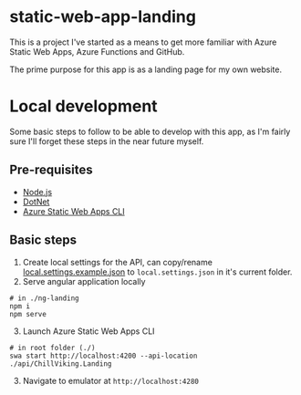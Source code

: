 # static-web-app-landing

This is a project I've started as a means to get more familiar with Azure Static Web Apps, Azure Functions and GitHub.

The prime purpose for this app is as a landing page for my own website.

# Local development

Some basic steps to follow to be able to develop with this app, as I'm fairly sure I'll forget these steps in the near future myself.

## Pre-requisites

* [Node.js](https://nodejs.org)
* [DotNet](https://docs.microsoft.com/en-us/dotnet/core/sdk)
* [Azure Static Web Apps CLI](https://github.com/Azure/static-web-apps-cli)

## Basic steps

1. Create local settings for the API, can copy/rename [local.settings.example.json](./api/ChillViking.Landing/local.settings.example.json) to `local.settings.json` in it's current folder.
2. Serve angular application locally
  ```console
  # in ./ng-landing
  npm i
  npm serve
  ```
3. Launch Azure Static Web Apps CLI
  ```console
  # in root folder (./)
  swa start http://localhost:4200 --api-location ./api/ChillViking.Landing
  ```
3. Navigate to emulator at `http://localhost:4280`
